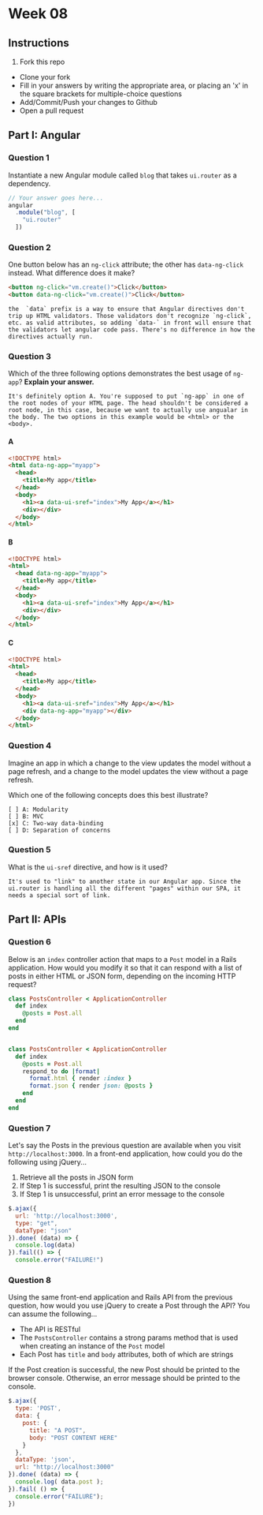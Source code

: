 # Week 08

## Instructions

1. Fork this repo
- Clone your fork
- Fill in your answers by writing the appropriate area, or placing an 'x' in the square brackets for multiple-choice questions
- Add/Commit/Push your changes to Github
- Open a pull request

## Part I: Angular

### Question 1

Instantiate a new Angular module called `blog` that takes `ui.router` as a dependency.

```js
// Your answer goes here...
angular
  .module("blog", [
    "ui.router"
  ])
```

### Question 2

One button below has an `ng-click` attribute; the other has `data-ng-click` instead. What difference does it make?

```html
<button ng-click="vm.create()">Click</button>
<button data-ng-click="vm.create()">Click</button>
```

```text
the  `data` prefix is a way to ensure that Angular directives don't trip up HTML validators. Those validators don't recognize `ng-click`, etc. as valid attributes, so adding `data-` in front will ensure that the validators let angular code pass. There's no difference in how the directives actually run.
```

### Question 3

Which of the three following options demonstrates the best usage of `ng-app`? **Explain your answer.**

```text
It's definitely option A. You're supposed to put `ng-app` in one of the root nodes of your HTML page. The head shouldn't be considered a root node, in this case, because we want to actually use angualar in the body. The two options in this example would be <html> or the <body>.
```

#### A

```html
<!DOCTYPE html>
<html data-ng-app="myapp">
  <head>
    <title>My app</title>
  </head>
  <body>
    <h1><a data-ui-sref="index">My App</a></h1>
    <div></div>
  </body>
</html>
```

#### B

```html
<!DOCTYPE html>
<html>
  <head data-ng-app="myapp">
    <title>My app</title>
  </head>
  <body>
    <h1><a data-ui-sref="index">My App</a></h1>
    <div></div>
  </body>
</html>
```

#### C

```html
<!DOCTYPE html>
<html>
  <head>
    <title>My app</title>
  </head>
  <body>
    <h1><a data-ui-sref="index">My App</a></h1>
    <div data-ng-app="myapp"></div>
  </body>
</html>
```

### Question 4

Imagine an app in which a change to the view updates the model without a page refresh, and a change to the model updates the view without a page refresh.

Which one of the following concepts does this best illustrate?

```
[ ] A: Modularity
[ ] B: MVC
[x] C: Two-way data-binding
[ ] D: Separation of concerns
```

### Question 5

What is the `ui-sref` directive, and how is it used?

```text
It's used to "link" to another state in our Angular app. Since the ui.router is handling all the different "pages" within our SPA, it needs a special sort of link.
```

## Part II: APIs

### Question 6

Below is an `index` controller action that maps to a `Post` model in a Rails application. How would you modify it so that it can respond with a list of posts in either HTML or JSON form, depending on the incoming HTTP request?

```rb
class PostsController < ApplicationController
  def index
    @posts = Post.all
  end
end
```

```rb

class PostsController < ApplicationController
  def index
    @posts = Post.all
    respond_to do |format|
      format.html { render :index }
      format.json { render json: @posts }
    end
  end
end
```

### Question 7

Let's say the Posts in the previous question are available when you visit `http://localhost:3000`. In a front-end application, how could you do the following using jQuery...
  1. Retrieve all the posts in JSON form
  2. If Step 1 is successful, print the resulting JSON to the console
  3. If Step 1 is unsuccessful, print an error message to the console

```js
$.ajax({
  url: 'http://localhost:3000',
  type: "get",
  dataType: "json"
}).done( (data) => {
  console.log(data)
}).fail(() => {
  console.error("FAILURE!")
```

### Question 8

Using the same front-end application and Rails API from the previous question, how would you use jQuery to create a Post through the API? You can assume the following...
* The API is RESTful
* The `PostsController` contains a strong params method that is used when creating an instance of the `Post` model
* Each Post has `title` and `body` attributes, both of which are strings

If the Post creation is successful, the new Post should be printed to the browser console. Otherwise, an error message should be printed to the console.

```js
$.ajax({
  type: 'POST',
  data: {
    post: {
      title: "A POST",
      body: "POST CONTENT HERE"
    }
  },
  dataType: 'json',
  url: "http://localhost:3000"
}).done( (data) => {
  console.log( data.post );
}).fail( () => {
  console.error("FAILURE");
})

```
